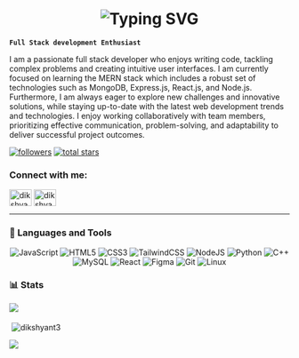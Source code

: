 <h1 style="border-bottom: none" align="center">
 <img 
    src="https://readme-typing-svg.demolab.com?font=JetBrains+Mono&pause=1000&color=0000FF&center=true&vCenter=true&width=485&lines=Hello+There+%F0%9F%91%8B;Welcome+to+Dikshyant+Dhungana's+profile!" 
    alt="Typing SVG" 
/>

</h1>

**`Full Stack development Enthusiast`**

I am a passionate full stack developer who enjoys writing code, tackling complex problems and creating intuitive user interfaces. I am currently focused on learning the MERN stack which includes a robust set of technologies such as MongoDB, Express.js, React.js, and Node.js. Furthermore, I am always eager to explore new challenges and innovative solutions, while staying up-to-date with the latest web development trends and technologies. I enjoy working collaboratively with team members, prioritizing effective communication, problem-solving, and adaptability to deliver successful project outcomes.

<p align="left">
      <a href="https://github.com/dikshyant3?tab=followers">
         <img alt="followers" title="Follow me on Github" src="https://custom-icon-badges.demolab.com/github/followers/dikshyant3?color=236ad3&labelColor=1155ba&style=for-the-badge&logo=person-add&label=Follow&logoColor=white"/></a>
      <a href="https://github.com/dikshyant3?tab=repositories&sort=stargazers">
         <img alt="total stars" title="Total stars on GitHub" src="https://custom-icon-badges.demolab.com/github/stars/dikshyant3?color=55960c&style=for-the-badge&labelColor=488207&logo=star"/></a>
   </p>

<h3 align="left">Connect with me:</h3>
<p align="left">
<a href="https://www.linkedin.com/in/dikshyant-dhungana-22b7331a6/" target="blank"><img align="center" src="https://raw.githubusercontent.com/rahuldkjain/github-profile-readme-generator/master/src/images/icons/Social/linked-in-alt.svg" alt="dikshyantdhungana" height="30" width="40" /></a>
<a href="https://www.instagram.com/dikshyant_dhungana/" target="blank"><img align="center" src="https://raw.githubusercontent.com/rahuldkjain/github-profile-readme-generator/master/src/images/icons/Social/instagram.svg" alt="dikshyantdhungana" height="30" width="40" /></a>
</p>

---

### 🧰 Languages and Tools

<p align="center">
  <img src="https://img.shields.io/badge/javascript-%23323330.svg?style=for-the-badge&logo=javascript&logoColor=%23F7DF1E" alt="JavaScript">
  <img src="https://img.shields.io/badge/html5-%23E34F26.svg?style=for-the-badge&logo=html5&logoColor=white" alt="HTML5">
  <img src="https://img.shields.io/badge/CSS-%2300599C.svg?style=for-the-badge&logo=css3&logoColor=white" alt="CSS3">
  <img src="https://img.shields.io/badge/TailwindCSS-%2367D2AD.svg?style=for-the-badge&logo=tailwindcss&logoColor=white" alt="TailwindCSS">
  <img src="https://img.shields.io/badge/nodejs-%2320232a.svg?style=for-the-badge&logo=nodedotjs&logoColor=%23F7DF1E" alt="NodeJS">
  <img src="https://img.shields.io/badge/python-3670A0?style=for-the-badge&logo=python&logoColor=yellow" alt="Python">
  <img src="https://img.shields.io/badge/c++-%2300599C.svg?style=for-the-badge&logo=c%2B%2B&logoColor=blue" alt="C++">
  <img src="https://img.shields.io/badge/MySQL-%2300599C.svg?style=for-the-badge&logo=MySQL&logoColor=white" alt="MySQL">
  <img src="https://img.shields.io/badge/react-%2361DAFB.svg?style=for-the-badge&logo=react&logoColor=blue" alt="React">
  <img src="https://img.shields.io/badge/figma-%23F24E1E.svg?style=for-the-badge&logo=figma&logoColor=white" alt="Figma">
  <img src="https://img.shields.io/badge/git-%23F24E1E.svg?style=for-the-badge&logo=git&logoColor=white" alt="Git">
  <img src="https://img.shields.io/badge/linux-%23F24E1E.svg?style=for-the-badge&logo=linux&logoColor=white" alt="Linux">
</p>



### 📊 Stats

<p><img align="left" src="https://github-readme-stats.vercel.app/api/top-langs/?username=dikshyant3&theme=radical&layout=compact)](https://github.com/anuraghazra/github-readme-stats" /></p>

<p style="margin-top:50px;">&nbsp;<img align="center" src="https://github-readme-stats.vercel.app/api?username=dikshyant3&theme=radical&show_icons=true)" alt="dikshyant3" /></p>

<p><img align="center" src="http://github-readme-streak-stats.herokuapp.com?user=dikshyant3&theme=radical&hide_border=true)](https://git.io/streak-stats"/></p>
